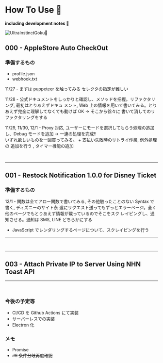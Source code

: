 # How To Use 🤯

**including development notes 🐾**

![UltraInstinctGoku👋](https://steamuserimages-a.akamaihd.net/ugc/933813375174275464/A547CA1C4D425339D0D2043E6527DC24F8BF08CD/?imw=5000&imh=5000&ima=fit&impolicy=Letterbox&imcolor=%23000000&letterbox=false)

## 000 - AppleStore Auto CheckOut

### 準備するもの

- profile.json
- webhook.txt

11/27 - まずは puppeteer を触ってみる セレクタの指定が難しい

11/28 - 公式ドキュメントをしっかりと確認し、メソッドを把握。リファクタリング, 最初はとりあえずドキュ
メント, Web 上の情報を用いて書いてみる。とりあえず完全に理解してなくても動けば OK -> そこから徐々に
書いて消してのリファクタリングをする

11/29, 11/30, 12/1 - Proxy 対応, ユーザーにモードを選択してもらう処理の追加し、Debug モードを追加 ->
一連の処理を完成!! <br> いずれ欲しいものを一回買ってみる。 + 支払い失敗時のリトライ作業, 例外処理の
追加を行う , タイマー機能の追加

<br>

---

## 001 - Restock Notification 1.0.0 for Disney Ticket

### 準備するもの

12/1 - 関数は全てアロー関数で書いてみる, その他触ったことのない Syntax で書く, ディズニーのサイト永
遠にリクエスト送ってもずっとエラーページ。全く他のページでもとりあえず情報が載っているのでそこをスク
レイピングし、通知させる。通知は SMS, LINE どちらかにする

- JavaScript でレンダリングするページについて、スクレイピングを行う

---

<br>

---

## 003 - Attach Private IP to Server Using NHN Toast API

---

<br>

### 今後の予定等

- CI/CD を Github Actions にて実装
- サーバーレスでの実装
- Electron 化

### メモ

- Promise
- ~~JS 条件分岐再度確認~~
</div>
</details>

